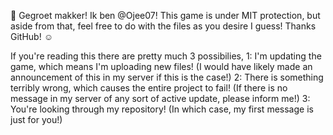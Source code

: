 👋 Gegroet makker! Ik ben @Ojee07! This game is under MIT protection, but aside from that, feel free to do with the files as you desire I guess! Thanks GitHub! ☺

If you're reading this there are pretty much 3 possibilies,
1: I'm updating the game, which means I'm uploading new files! (I would have likely made an announcement of this in my server if this is the case!)
2: There is something terribly wrong, which causes the entire project to fail! (If there is no message in my server of any sort of active update, please inform me!)
3: You're looking through my repository! (In which case, my first message is just for you!)
